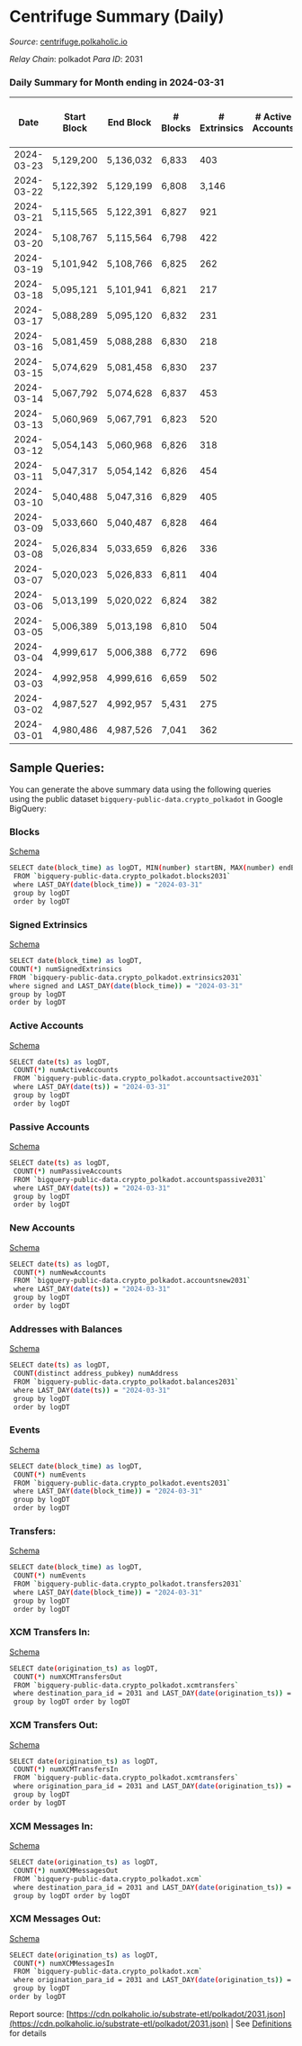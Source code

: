 # Centrifuge Summary (Daily)

_Source_: [centrifuge.polkaholic.io](https://centrifuge.polkaholic.io)

*Relay Chain*: polkadot
*Para ID*: 2031



### Daily Summary for Month ending in 2024-03-31


| Date    | Start Block | End Block | # Blocks | # Extrinsics | # Active Accounts | # Passive Accounts | # New Accounts | # Addresses | # Events  | # Transfers ($USD) | # XCM Transfers In ($USD) | # XCM Transfers Out ($USD) | # XCM In | # XCM Out | Issues |
|---------|-------------|-----------|----------|--------------|-------------------|--------------------|----------------|-------------|-----------|--------------------|---------------------------|----------------------------|----------|-----------|--------|
| 2024-03-23 | 5,129,200 | 5,136,032 | 6,833 | 403 |  |  |  |  | 18,762 | 385  |   |   |  |  |  |
| 2024-03-22 | 5,122,392 | 5,129,199 | 6,808 | 3,146 |  |  |  | 51,932 | 89,472 | 18,985  |   |   |  |  |  |
| 2024-03-21 | 5,115,565 | 5,122,391 | 6,827 | 921 |  |  |  | 51,552 | 23,983 | 833  |   |   |  |  |  |
| 2024-03-20 | 5,108,767 | 5,115,564 | 6,798 | 422 |  |  |  | 51,488 | 19,125 | 403  |   |   |  |  |  |
| 2024-03-19 | 5,101,942 | 5,108,766 | 6,825 | 262 |  |  |  | 51,474 | 17,325 | 242  |   |   |  |  |  |
| 2024-03-18 | 5,095,121 | 5,101,941 | 6,821 | 217 |  |  |  | 51,461 | 16,927 | 176  |   |   |  |  |  |
| 2024-03-17 | 5,088,289 | 5,095,120 | 6,832 | 231 |  |  |  | 51,450 | 17,098 | 197  |   |   |  |  |  |
| 2024-03-16 | 5,081,459 | 5,088,288 | 6,830 | 218 |  |  |  | 51,434 | 16,942 | 186  |   |   |  |  |  |
| 2024-03-15 | 5,074,629 | 5,081,458 | 6,830 | 237 |  |  |  | 51,415 | 17,231 | 214  |   |   |  |  |  |
| 2024-03-14 | 5,067,792 | 5,074,628 | 6,837 | 453 |  |  |  | 51,400 | 19,151 | 370  |   |   |  |  |  |
| 2024-03-13 | 5,060,969 | 5,067,791 | 6,823 | 520 |  |  |  | 51,365 | 19,607 | 400  |   |   |  |  |  |
| 2024-03-12 | 5,054,143 | 5,060,968 | 6,826 | 318 |  |  |  | 51,323 | 17,908 | 269  |   |   |  |  |  |
| 2024-03-11 | 5,047,317 | 5,054,142 | 6,826 | 454 |  |  |  | 51,296 | 19,178 | 380  |   |   |  |  |  |
| 2024-03-10 | 5,040,488 | 5,047,316 | 6,829 | 405 |  |  |  | 51,259 | 18,639 | 340  |   |   |  |  |  |
| 2024-03-09 | 5,033,660 | 5,040,487 | 6,828 | 464 |  |  |  | 51,211 | 19,133 | 389  |   |   |  |  |  |
| 2024-03-08 | 5,026,834 | 5,033,659 | 6,826 | 336 |  |  |  | 51,175 | 17,999 | 256  |   |   |  |  |  |
| 2024-03-07 | 5,020,023 | 5,026,833 | 6,811 | 404 |  |  |  | 51,138 | 18,397 | 248  |   |   |  |  |  |
| 2024-03-06 | 5,013,199 | 5,020,022 | 6,824 | 382 |  |  |  | 51,110 | 18,446 | 299 ($668.32) |   |   |  |  |  |
| 2024-03-05 | 5,006,389 | 5,013,198 | 6,810 | 504 |  |  |  | 51,086 | 19,350 | 380  |   |   |  |  |  |
| 2024-03-04 | 4,999,617 | 5,006,388 | 6,772 | 696 |  |  |  | 51,044 | 21,043 | 558  |   |   |  |  |  |
| 2024-03-03 | 4,992,958 | 4,999,616 | 6,659 | 502 |  |  |  | 50,982 | 19,125 | 422  |   |   |  |  |  |
| 2024-03-02 | 4,987,527 | 4,992,957 | 5,431 | 275 |  |  |  | 50,921 | 14,619 | 231  |   |   |  |  |  |
| 2024-03-01 | 4,980,486 | 4,987,526 | 7,041 | 362 |  |  |  | 50,872 | 18,683 | 290  |   |   |  |  |  |

## Sample Queries:
You can generate the above summary data using the following queries using the public dataset `bigquery-public-data.crypto_polkadot` in Google BigQuery:


### Blocks 

[Schema](https://github.com/colorfulnotion/substrate-etl/blob/main/schema/blocks.json)

```bash
SELECT date(block_time) as logDT, MIN(number) startBN, MAX(number) endBN, COUNT(*) numBlocks 
 FROM `bigquery-public-data.crypto_polkadot.blocks2031`  
 where LAST_DAY(date(block_time)) = "2024-03-31" 
 group by logDT 
 order by logDT
```

### Signed Extrinsics 

[Schema](https://github.com/colorfulnotion/substrate-etl/blob/main/schema/extrinsics.json)

```bash
SELECT date(block_time) as logDT, 
COUNT(*) numSignedExtrinsics 
FROM `bigquery-public-data.crypto_polkadot.extrinsics2031`  
where signed and LAST_DAY(date(block_time)) = "2024-03-31" 
group by logDT 
order by logDT
```

### Active Accounts 

[Schema](https://github.com/colorfulnotion/substrate-etl/blob/main/schema/accountsactive.json)

```bash
SELECT date(ts) as logDT, 
 COUNT(*) numActiveAccounts 
 FROM `bigquery-public-data.crypto_polkadot.accountsactive2031` 
 where LAST_DAY(date(ts)) = "2024-03-31" 
 group by logDT 
 order by logDT
```

### Passive Accounts 

[Schema](https://github.com/colorfulnotion/substrate-etl/blob/main/schema/accountspassive.json)

```bash
SELECT date(ts) as logDT, 
 COUNT(*) numPassiveAccounts 
 FROM `bigquery-public-data.crypto_polkadot.accountspassive2031` 
 where LAST_DAY(date(ts)) = "2024-03-31" 
 group by logDT 
 order by logDT
```

### New Accounts 

[Schema](https://github.com/colorfulnotion/substrate-etl/blob/main/schema/accountsnew.json)

```bash
SELECT date(ts) as logDT, 
 COUNT(*) numNewAccounts 
 FROM `bigquery-public-data.crypto_polkadot.accountsnew2031` 
 where LAST_DAY(date(ts)) = "2024-03-31" 
 group by logDT
 order by logDT
```

### Addresses with Balances 

[Schema](https://github.com/colorfulnotion/substrate-etl/blob/main/schema/balances.json)

```bash
SELECT date(ts) as logDT,
 COUNT(distinct address_pubkey) numAddress 
 FROM `bigquery-public-data.crypto_polkadot.balances2031` 
 where LAST_DAY(date(ts)) = "2024-03-31" 
 group by logDT 
 order by logDT
```

### Events 

[Schema](https://github.com/colorfulnotion/substrate-etl/blob/main/schema/events.json)

```bash
SELECT date(block_time) as logDT, 
 COUNT(*) numEvents 
 FROM `bigquery-public-data.crypto_polkadot.events2031` 
 where LAST_DAY(date(block_time)) = "2024-03-31" 
 group by logDT 
 order by logDT
```

### Transfers:

[Schema](https://github.com/colorfulnotion/substrate-etl/blob/main/schema/transfers.json)

```bash
SELECT date(block_time) as logDT, 
 COUNT(*) numEvents 
 FROM `bigquery-public-data.crypto_polkadot.transfers2031` 
 where LAST_DAY(date(block_time)) = "2024-03-31" 
 group by logDT 
 order by logDT
```

### XCM Transfers In: 

[Schema](https://github.com/colorfulnotion/substrate-etl/blob/main/schema/xcmtransfers.json)

```bash
SELECT date(origination_ts) as logDT, 
 COUNT(*) numXCMTransfersOut 
 FROM `bigquery-public-data.crypto_polkadot.xcmtransfers` 
 where destination_para_id = 2031 and LAST_DAY(date(origination_ts)) = "2024-03-31" 
 group by logDT order by logDT
```

### XCM Transfers Out: 

[Schema](https://github.com/colorfulnotion/substrate-etl/blob/main/schema/xcmtransfers.json)

```bash
SELECT date(origination_ts) as logDT, 
 COUNT(*) numXCMTransfersIn 
 FROM `bigquery-public-data.crypto_polkadot.xcmtransfers` 
 where origination_para_id = 2031 and LAST_DAY(date(origination_ts)) = "2024-03-31" 
 group by logDT 
order by logDT
```

### XCM Messages In: 

[Schema](https://github.com/colorfulnotion/substrate-etl/blob/main/schema/xcm.json)

```bash
SELECT date(origination_ts) as logDT, 
 COUNT(*) numXCMMessagesOut 
 FROM `bigquery-public-data.crypto_polkadot.xcm` 
 where destination_para_id = 2031 and LAST_DAY(date(origination_ts)) = "2024-03-31" 
 group by logDT order by logDT
```

### XCM Messages Out: 

[Schema](https://github.com/colorfulnotion/substrate-etl/blob/main/schema/xcm.json)

```bash
SELECT date(origination_ts) as logDT, 
 COUNT(*) numXCMMessagesIn 
 FROM `bigquery-public-data.crypto_polkadot.xcm` 
 where origination_para_id = 2031 and LAST_DAY(date(origination_ts)) = "2024-03-31" 
 group by logDT 
order by logDT
```


Report source: [https://cdn.polkaholic.io/substrate-etl/polkadot/2031.json](https://cdn.polkaholic.io/substrate-etl/polkadot/2031.json) | See [Definitions](/DEFINITIONS.md) for details
